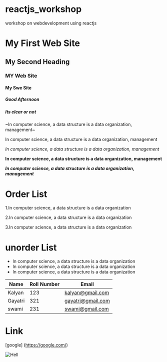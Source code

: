 # reactjs_workshop
workshop on webdevelopment using reactjs


# My First Web Site
## My Second Heading
### MY Web Site
#### My Swe Site
##### Good Afternoon
##### Its clear or not

~In computer science, a data structure is a data organization, management~

In computer science, a data structure is a data organization, management

*In computer science, a data structure is a data organization, management*

**In computer science, a data structure is a data organization, management**

***In computer science, a data structure is a data organization, management***

# Order List
1.In computer science, a data structure is a data organization

2.In computer science, a data structure is a data organization

3.In computer science, a data structure is a data organization

# unorder List
- In computer science, a data structure is a data organization
- In computer science, a data structure is a data organization
- In computer science, a data structure is a data organization


| Name | Roll Number | Email |
|------|------------ |-------|
| Kalyan | 123 | kalyan@gmail.com |
| Gayatri | 321 | gayatri@gmail.com |
| swami | 231 | swami@gmail.com |

# Link
[google] (https://google.com/)


![Hell](https://www.google.com/images/branding/googlelogo/1x/googlelogo_color_272x92dp.png)
